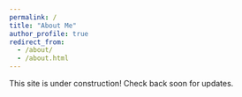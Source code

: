 ```yaml
---
permalink: /
title: "About Me"
author_profile: true
redirect_from: 
  - /about/
  - /about.html
---
```


This site is under construction! Check back soon for updates.

<!-- Section
======
1. List item 1
2. List item 2
3. List item 3

Subsection
------
Lorem ipsum

Subsection
------
Lorem ipsum

**Markdown generator**

Lorem ipsum -->